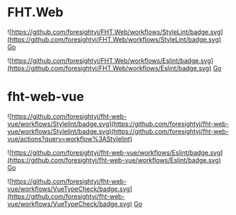 # FHT.Web

![https://github.com/foresightyj/FHT.Web/workflows/StyleLint/badge.svg](https://github.com/foresightyj/FHT.Web/workflows/StyleLint/badge.svg) [Go](https://github.com/foresightyj/FHT.Web/actions?query=workflow%3AStyleLint)

![https://github.com/foresightyj/FHT.Web/workflows/Eslint/badge.svg](https://github.com/foresightyj/FHT.Web/workflows/Eslint/badge.svg) [Go](https://github.com/foresightyj/FHT.Web/actions?query=workflow%3AEslint)

# fht-web-vue

![https://github.com/foresightyj/fht-web-vue/workflows/Stylelint/badge.svg](https://github.com/foresightyj/fht-web-vue/workflows/Stylelint/badge.svg)(https://github.com/foresightyj/fht-web-vue/actions?query=workflow%3AStylelint)

![https://github.com/foresightyj/fht-web-vue/workflows/Eslint/badge.svg](https://github.com/foresightyj/fht-web-vue/workflows/Eslint/badge.svg) [Go](https://github.com/foresightyj/fht-web-vue/actions?query=workflow%3AEslint)

![https://github.com/foresightyj/fht-web-vue/workflows/VueTypeCheck/badge.svg](https://github.com/foresightyj/fht-web-vue/workflows/VueTypeCheck/badge.svg) [Go](https://github.com/foresightyj/fht-web-vue/actions?query=workflow%3AVueTypeCheck)


<!--
**foresightyj/foresightyj** is a ✨ _special_ ✨ repository because its `README.md` (this file) appears on your GitHub profile.

https://docs.github.com/en/actions/configuring-and-managing-workflows/configuring-a-workflow


Here are some ideas to get you started:

- 🔭 I’m currently working on ...
- 🌱 I’m currently learning ...
- 👯 I’m looking to collaborate on ...
- 🤔 I’m looking for help with ...
- 💬 Ask me about ...
- 📫 How to reach me: ...
- 😄 Pronouns: ...
- ⚡ Fun fact: ...
-->


